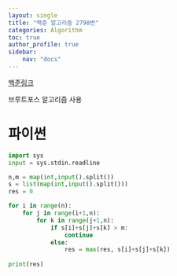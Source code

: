 ```yaml
---
layout: single
title: "백준 알고리즘 2798번"
categories: Algorithm
toc: true
author_profile: true
sidebar:
    nav: "docs"
---
```


[백준링크](https://www.acmicpc.net/problem/2798)

브루트포스 알고리즘 사용


# 파이썬
```python
import sys
input = sys.stdin.readline

n,m = map(int,input().split())
s = list(map(int,input().split()))
res = 0

for i in range(n):
    for j in range(i+1,n):
        for k in range(j+1,n):
            if s[i]+s[j]+s[k] > m:
                continue
            else:
                res = max(res, s[i]+s[j]+s[k])
    
print(res)
```